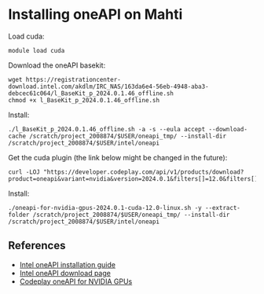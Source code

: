 # Installing oneAPI on Mahti

Load cuda:

    module load cuda

Download the oneAPI basekit:

    wget https://registrationcenter-download.intel.com/akdlm/IRC_NAS/163da6e4-56eb-4948-aba3-debcec61c064/l_BaseKit_p_2024.0.1.46_offline.sh
    chmod +x l_BaseKit_p_2024.0.1.46_offline.sh

Install:

    ./l_BaseKit_p_2024.0.1.46_offline.sh -a -s --eula accept --download-cache /scratch/project_2008874/$USER/oneapi_tmp/ --install-dir /scratch/project_2008874/$USER/intel/oneapi

Get the cuda plugin (the link below might be changed in the future):

    curl -LOJ "https://developer.codeplay.com/api/v1/products/download?product=oneapi&variant=nvidia&version=2024.0.1&filters[]=12.0&filters[]=linux"

Install:

    ./oneapi-for-nvidia-gpus-2024.0.1-cuda-12.0-linux.sh -y --extract-folder /scratch/project_2008874/$USER/oneapi_tmp/ --install-dir /scratch/project_2008874/$USER/intel/oneapi

## References

* [Intel oneAPI installation guide](https://www.intel.com/content/www/us/en/docs/oneapi/installation-guide-linux/2024-0/install-with-command-line.html)
* [Intel oneAPI download page](https://www.intel.com/content/www/us/en/developer/tools/oneapi/base-toolkit-download.html?operatingsystem=linux&distributions=offline)
* [Codeplay oneAPI for NVIDIA GPUs](https://developer.codeplay.com/products/oneapi/nvidia/2024.0.1/guides/get-started-guide-nvidia)


